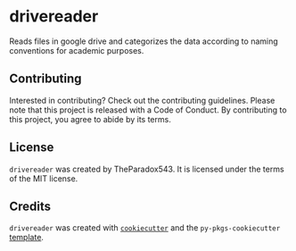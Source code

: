 # drivereader

Reads files in google drive and categorizes the data according to naming conventions for academic purposes.

<!-- ## Installation

```bash
$ pip install drivereader
```

## Usage

- TODO -->

## Contributing

Interested in contributing? Check out the contributing guidelines. Please note that this project is released with a Code of Conduct. By contributing to this project, you agree to abide by its terms.

## License

`drivereader` was created by TheParadox543. It is licensed under the terms of the MIT license.

## Credits

`drivereader` was created with [`cookiecutter`](https://cookiecutter.readthedocs.io/en/latest/) and the `py-pkgs-cookiecutter` [template](https://github.com/py-pkgs/py-pkgs-cookiecutter).

